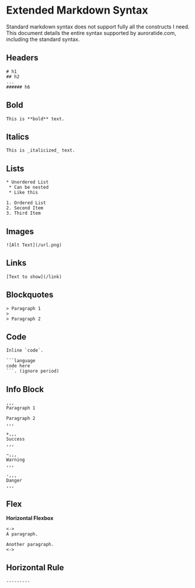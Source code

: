 # Extended Markdown Syntax

Standard markdown syntax does not support fully all the constructs I need. This document details the entire syntax supported by auroratide.com, including the standard syntax.

## Headers

```
# h1
## h2
...
###### h6
```

## Bold

```
This is **bold** text.
```

## Italics

```
This is _italicized_ text.
```

## Lists

```
* Unordered List
 * Can be nested
 * Like this

1. Ordered List
2. Second Item
3. Third Item
```

## Images

```
![Alt Text](/url.png)
```

## Links

```
[Text to show](/link)
```

## Blockquotes

```
> Paragraph 1
>
> Paragraph 2
```

## Code

```
Inline `code`.
```

```
```language
code here
```. (ignore period)
```

## Info Block

```
,,,
Paragraph 1

Paragraph 2
,,,

+,,,
Success
,,,

~,,,
Warning
,,,

-,,,
Danger
,,,
```

## Flex

**Horizontal Flexbox**
```
<->
A paragraph.

Another paragraph.
<->
```

## Horizontal Rule

```
---------
```